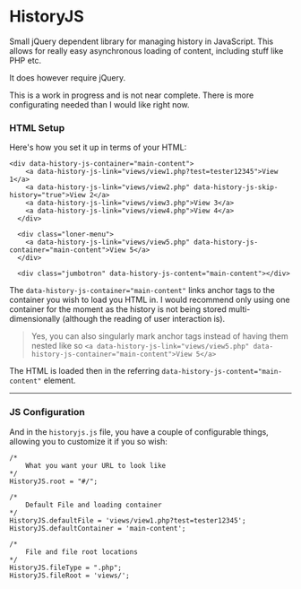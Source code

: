 # HistoryJS
Small jQuery dependent library for managing history in JavaScript. This allows for really easy asynchronous loading of content, including stuff like PHP etc.

It does however require jQuery.

This is a work in progress and is not near complete. There is more configurating needed than I would like right now.

### HTML Setup

Here's how you set it up in terms of your HTML:

    <div data-history-js-container="main-content">
        <a data-history-js-link="views/view1.php?test=tester12345">View 1</a>
        <a data-history-js-link="views/view2.php" data-history-js-skip-history="true">View 2</a>
        <a data-history-js-link="views/view3.php">View 3</a>
        <a data-history-js-link="views/view4.php">View 4</a>
      </div>
    
      <div class="loner-menu">
        <a data-history-js-link="views/view5.php" data-history-js-container="main-content">View 5</a>
  	  </div>

      <div class="jumbotron" data-history-js-content="main-content"></div>
      
The `data-history-js-container="main-content"` links anchor tags to the container you wish to load you HTML in. I would recommend only using one container for the moment as the history is not being stored multi-dimensionally (although the reading of user interaction is).

> Yes, you can also singularly mark anchor tags instead of having them nested like so `<a data-history-js-link="views/view5.php" data-history-js-container="main-content">View 5</a>`

The HTML is loaded then in the referring `data-history-js-content="main-content"` element.
      
----------

### JS Configuration

And in the `historyjs.js` file, you have a couple of configurable things, allowing you to customize it if you so wish:

    /*
		What you want your URL to look like
	*/
	HistoryJS.root = "#/";

	/*
		Default File and loading container
	*/
	HistoryJS.defaultFile = 'views/view1.php?test=tester12345';
	HistoryJS.defaultContainer = 'main-content';

	/*
		File and file root locations
	*/
	HistoryJS.fileType = ".php";
	HistoryJS.fileRoot = 'views/';
	
